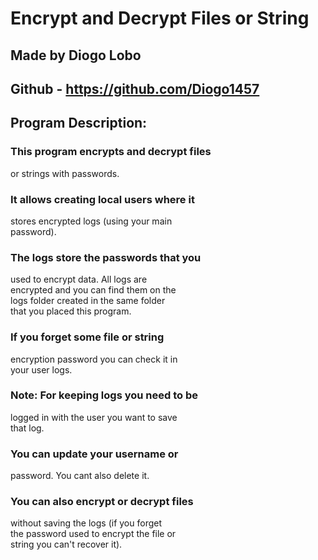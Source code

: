 # Encrypt and Decrypt Files or String


## Made by Diogo Lobo
## Github - https://github.com/Diogo1457                                  
## Program Description:                       

### This program encrypts and decrypt files  
or strings with passwords.				  
                                         
### It allows creating local users where it  
stores encrypted logs (using your main     
password).								  
										  
### The logs store the passwords that you   
used to encrypt data. All logs are         
encrypted and you can find them on the     
logs folder created in the same folder     
that you placed this program. 			  
										  
### If you forget some file or string        
encryption password you can check it in    
your user logs.                            
### Note: For keeping logs you need to be  
logged in with the user you want to save   
that log.								  
										  
### You can update your username or          
password. You cant also delete it.         
										  
### You can also encrypt or decrypt files    
without saving the logs (if you forget     
the password used to encrypt the file or   
string you can't recover it).              
